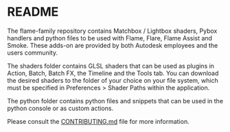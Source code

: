 # README

The flame-family repository contains Matchbox / Lightbox shaders, Pybox handlers and python files to be used with Flame, Flare, Flame Assist and Smoke. These adds-on are provided by both Autodesk employees and the users community.

The shaders folder contains GLSL shaders that can be used as plugins in Action, Batch, Batch FX, the Timeline and the Tools tab. You can download the desired shaders to the folder of your choice on your file system, which must be specified in Preferences > Shader Paths within the application.

The python folder contains python files and snippets that can be used in the python console or as custom actions.

Please consult the [CONTRIBUTING.md](/CONTRIBUTING.md) file for more information.
